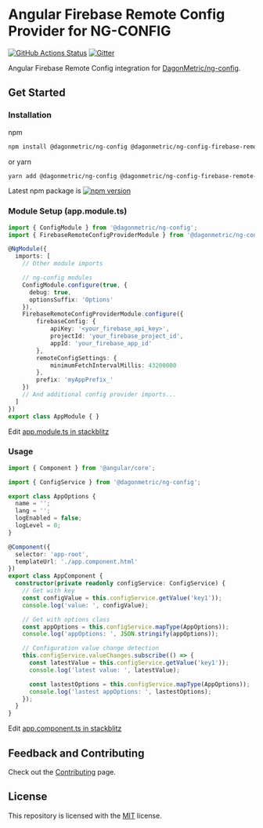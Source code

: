 # Angular Firebase Remote Config Provider for NG-CONFIG

[![GitHub Actions Status](https://github.com/DagonMetric/ng-config-firebase-remote-config/workflows/Main%20Workflow/badge.svg)](https://github.com/DagonMetric/ng-config-firebase-remote-config/actions)
[![Gitter](https://badges.gitter.im/DagonMetric/general.svg)](https://gitter.im/DagonMetric/general?utm_source=badge&utm_medium=badge&utm_campaign=pr-badge)

Angular Firebase Remote Config integration for [DagonMetric/ng-config](https://github.com/DagonMetric/ng-config).

## Get Started

### Installation

npm

```bash
npm install @dagonmetric/ng-config @dagonmetric/ng-config-firebase-remote-config
```

or yarn

```bash
yarn add @dagonmetric/ng-config @dagonmetric/ng-config-firebase-remote-config
```

Latest npm package is [![npm version](https://img.shields.io/npm/v/@dagonmetric/ng-config-firebase-remote-config.svg)](https://www.npmjs.com/package/@dagonmetric/ng-config-firebase-remote-config)

### Module Setup (app.module.ts)

```typescript
import { ConfigModule } from '@dagonmetric/ng-config';
import { FirebaseRemoteConfigProviderModule } from '@dagonmetric/ng-config-firebase-remote-config';

@NgModule({
  imports: [
    // Other module imports

    // ng-config modules
    ConfigModule.configure(true, {
      debug: true,
      optionsSuffix: 'Options'
    }),
    FirebaseRemoteConfigProviderModule.configure({
        firebaseConfig: {
            apiKey: '<your_firebase_api_key>',
            projectId: 'your_firebase_project_id',
            appId: 'your_firebase_app_id'
        },
        remoteConfigSettings: {
            minimumFetchIntervalMillis: 43200000
        },
        prefix: 'myAppPrefix_'
    })
    // And additional config provider imports...
  ]
})
export class AppModule { }
```

Edit [app.module.ts in stackblitz](https://stackblitz.com/github/dagonmetric/ng-config-firebase-remote-config/tree/master/samples/demo-app?file=src%2Fapp%2Fapp.module.ts)

### Usage

```typescript
import { Component } from '@angular/core';

import { ConfigService } from '@dagonmetric/ng-config';

export class AppOptions {
  name = '';
  lang = '';
  logEnabled = false;
  logLevel = 0;
}

@Component({
  selector: 'app-root',
  templateUrl: './app.component.html'
})
export class AppComponent {
  constructor(private readonly configService: ConfigService) {
    // Get with key
    const configValue = this.configService.getValue('key1'));
    console.log('value: ', configValue);

    // Get with options class
    const appOptions = this.configService.mapType(AppOptions));
    console.log('appOptions: ', JSON.stringify(appOptions));

    // Configuration value change detection
    this.configService.valueChanges.subscribe(() => {
      const latestValue = this.configService.getValue('key1'));
      console.log('latest value: ', latestValue);

      const lastestOptions = this.configService.mapType(AppOptions));
      console.log('lastest appOptions: ', lastestOptions);
    });
  }
}
```

Edit [app.component.ts in stackblitz](https://stackblitz.com/github/dagonmetric/ng-config-firebase-remote-config/tree/master/samples/demo-app?file=src%2Fapp%2Fapp.component.ts)

## Feedback and Contributing

Check out the [Contributing](https://github.com/DagonMetric/ng-config-firebase-remote-config/blob/master/CONTRIBUTING.md) page.

## License

This repository is licensed with the [MIT](https://github.com/DagonMetric/ng-config-firebase-remote-config/blob/master/LICENSE) license.
